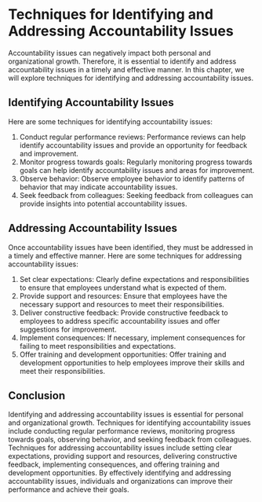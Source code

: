Techniques for Identifying and Addressing Accountability Issues
============================================================================================================================

Accountability issues can negatively impact both personal and organizational growth. Therefore, it is essential to identify and address accountability issues in a timely and effective manner. In this chapter, we will explore techniques for identifying and addressing accountability issues.

Identifying Accountability Issues
---------------------------------

Here are some techniques for identifying accountability issues:

1. Conduct regular performance reviews: Performance reviews can help identify accountability issues and provide an opportunity for feedback and improvement.
2. Monitor progress towards goals: Regularly monitoring progress towards goals can help identify accountability issues and areas for improvement.
3. Observe behavior: Observe employee behavior to identify patterns of behavior that may indicate accountability issues.
4. Seek feedback from colleagues: Seeking feedback from colleagues can provide insights into potential accountability issues.

Addressing Accountability Issues
--------------------------------

Once accountability issues have been identified, they must be addressed in a timely and effective manner. Here are some techniques for addressing accountability issues:

1. Set clear expectations: Clearly define expectations and responsibilities to ensure that employees understand what is expected of them.
2. Provide support and resources: Ensure that employees have the necessary support and resources to meet their responsibilities.
3. Deliver constructive feedback: Provide constructive feedback to employees to address specific accountability issues and offer suggestions for improvement.
4. Implement consequences: If necessary, implement consequences for failing to meet responsibilities and expectations.
5. Offer training and development opportunities: Offer training and development opportunities to help employees improve their skills and meet their responsibilities.

Conclusion
----------

Identifying and addressing accountability issues is essential for personal and organizational growth. Techniques for identifying accountability issues include conducting regular performance reviews, monitoring progress towards goals, observing behavior, and seeking feedback from colleagues. Techniques for addressing accountability issues include setting clear expectations, providing support and resources, delivering constructive feedback, implementing consequences, and offering training and development opportunities. By effectively identifying and addressing accountability issues, individuals and organizations can improve their performance and achieve their goals.
